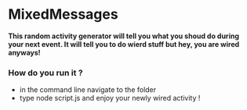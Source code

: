 # MixedMessages

**This random activity generator will tell you what you shoud do during your next event. It will tell you to do wierd stuff but hey, you are wired anyways!**


### How do you run it ?
+ in the command line navigate to the folder
+ type node script.js and enjoy your newly wired activity !
